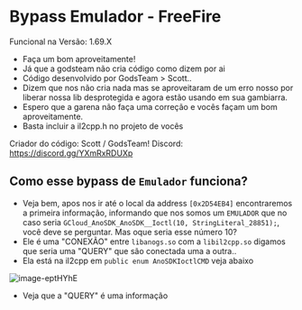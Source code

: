 # Bypass Emulador - FreeFire
Funcional na Versão: 1.69.X
- Faça um bom aproveitamente!
- Já que a godsteam não cria código como dizem por ai
- Código desenvolvido por GodsTeam > Scott..
- Dizem que nos não cria nada mas se aproveitaram de um erro nosso por liberar nossa lib desprotegida e agora estão usando em sua gambiarra.
- Espero que a garena não faça uma correção e vocês façam um bom aproveitamente.
- Basta incluir a il2cpp.h no projeto de vocês

Criador do código: Scott / GodsTeam!
Discord: https://discord.gg/YXmRxRDUXp

## Como esse bypass de `Emulador` funciona?
+ Veja bem, apos nos ir até o local da address `[0x2D54EB4]` encontraremos a primeira informação, informando que nos somos um `EMULADOR` que no caso seria `GCloud_AnoSDK_AnoSDK__Ioctl(10, StringLiteral_28851);`, você deve se perguntar. Mas oque seria esse número 10?
+ Ele é uma "CONEXÃO" entre `libanogs.so` com a `libil2cpp.so` digamos que seria uma "QUERY" que são conectada uma a outra.. 
+ Ela está na il2cpp em `public enum AnoSDKIoctlCMD` veja abaixo

![image-eptHYhE](https://i.imgur.com/eptHYhE.png)
  
+ Veja que a "QUERY" é uma informação 
